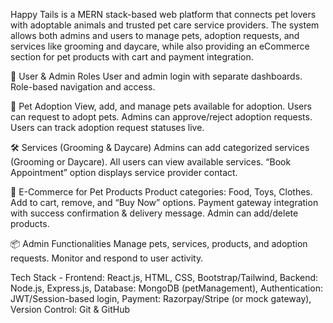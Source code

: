 Happy Tails is a MERN stack-based web platform that connects pet lovers with adoptable animals and trusted pet care service providers. The system allows both admins and users to manage pets, adoption requests, and services like grooming and daycare, while also providing an eCommerce section for pet products with cart and payment integration.

👥 User & Admin Roles
User and admin login with separate dashboards.
Role-based navigation and access.

🐶 Pet Adoption
View, add, and manage pets available for adoption.
Users can request to adopt pets.
Admins can approve/reject adoption requests.
Users can track adoption request statuses live.

🛠️ Services (Grooming & Daycare)
Admins can add categorized services (Grooming or Daycare).
All users can view available services.
“Book Appointment” option displays service provider contact.

🛒 E-Commerce for Pet Products
Product categories: Food, Toys, Clothes.
Add to cart, remove, and “Buy Now” options.
Payment gateway integration with success confirmation & delivery message.
Admin can add/delete products.

📦 Admin Functionalities
Manage pets, services, products, and adoption requests.
Monitor and respond to user activity.

Tech Stack -
Frontend: React.js, HTML, CSS, Bootstrap/Tailwind, 
Backend: Node.js, Express.js, 
Database: MongoDB (petManagement), 
Authentication: JWT/Session-based login, 
Payment: Razorpay/Stripe (or mock gateway), 
Version Control: Git & GitHub

